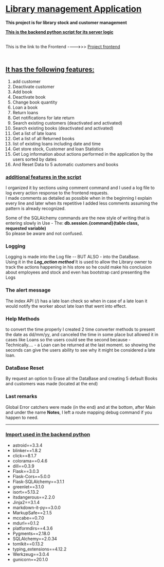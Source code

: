 # <u> Library management Application</u>

**This project is for library stock and customer management**

**<u>This is the backend python script for its server logic</u>**

<br> This is the link to the Frontend ---->>> [Project frontend](https://github.com/shanaor/frontend_library_project?tab=readme-ov-file)

## <br><u>It has the following features:</u>

1. add customer
2. Deactivate customer
3. Add book
4. Deactivate book
5. Change book quantity
6. Loan a book
7. Return loans
8. Get notifications for late return
9. Search existing customers (deactivated and activated)
10. Search existing books (deactivated and activated)
11. Get a list of late loans
12. Get a list of all Returned books
13. list of existing loans including date and time
14. Get store stock, Customer and loan Statistics
15. Get Log information about actions performed in the application by the users sorted by dates
16. And Reset Data to 5 automatic customers and books

### <u>additional features in the script</u>
I organized it by sections using comment command and I used a log file to log every action response to the frontend requests. <br>
I made comments as detailed as possible when in the beginning I explain every line and later when its repetitive I added less comments
assuming the pattern is already recognized. <br>

Some of the SQLAlchemy commands are the new style of writing that is entering slowly in Use - The: **db.session.{command}(table class, requested variable)** <br> So please be aware and not confused.

###  Logging 
Logging is made into the Log file -- BUT ALSO - into the DataBase. <br>
Using it in the ***Log_action method*** It is used to allow the Library owner to track the actions happening in his store so he could make his conclusion about employees and stock and even has bootstrap card presenting the Logs

###  The alert message 
The index API (/) has a late loan check so when in case of a late loan it would notify the worker about late loan that went into effect. 

###  Help Methods  
to convert the time properly I created 2 time converter methods to present the date as dd/mm/yy, and canceled the time in some place but allowed it in cases like Loans so the users could see the second because - Technically.... - a Loan can be returned at the last moment. so showing the seconds can give the users ability to see why it might be considered a late loan. 

### DataBase Reset

By request an option to Erase all the DataBase and creating 5 default Books and customers was made (located at the end)

### Last remarks 
Global Error catchers were made (in the end) and at the bottom, after Main and under the name **Notes**, I left a route mapping debug command if you happen to need. 
____


### <u>Import used in the backend python</u>

-    astroid==3.3.4
-   blinker==1.8.2
-    click==8.1.7
-    colorama==0.4.6
-    dill==0.3.9
-    Flask==3.0.3
-    Flask-Cors==5.0.0
-    Flask-SQLAlchemy==3.1.1
-    greenlet==3.1.0
-    isort==5.13.2
-    itsdangerous==2.2.0
-    Jinja2==3.1.4
-    markdown-it-py==3.0.0
-    MarkupSafe==2.1.5
-    mccabe==0.7.0
-    mdurl==0.1.2
-    platformdirs==4.3.6
-    Pygments==2.18.0
-    SQLAlchemy==2.0.34
-    tomlkit==0.13.2
-    typing_extensions==4.12.2
-    Werkzeug==3.0.4
-    gunicorn==20.1.0